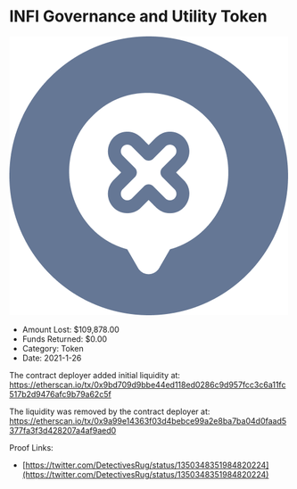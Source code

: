 # INFI Governance and Utility Token
![INFI Governance and Utility Token](/rektimages/INFI-Governance-and-Utility-Token.png)
- Amount Lost: $109,878.00
- Funds Returned: $0.00
- Category: Token
- Date: 2021-1-26

The contract deployer added initial liquidity at:  
https://etherscan.io/tx/0x9bd709d9bbe44ed118ed0286c9d957fcc3c6a11fc517b2d9476afc9b79a62c5f  
  
The liquidity was removed by the contract deployer at:  
https://etherscan.io/tx/0x9a99e14363f03d4bebce99a2e8ba7ba04d0faad5377fa3f3d428207a4af9aed0


Proof Links:
- [https://twitter.com/DetectivesRug/status/1350348351984820224](https://twitter.com/DetectivesRug/status/1350348351984820224)


